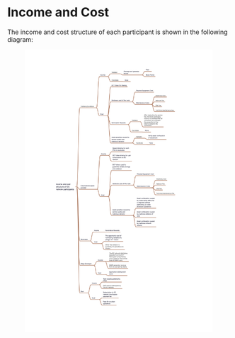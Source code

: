 # Income and Cost

The income and cost structure of each participant is shown in the following diagram:

<figure><img src="../.gitbook/assets/dc_Participants_en.png" alt=""><figcaption></figcaption></figure>
